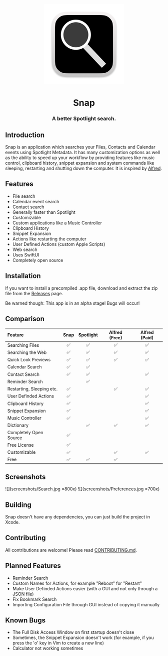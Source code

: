 <p align="center">
	<img width="256" height="256" src="https://github.com/techrisdev/Snap/raw/main/Snap/Assets/Assets.xcassets/AppIcon.appiconset/Icon-512.png">
</p>

<h1 align="center">Snap</h1>
<h3 align="center">A better Spotlight search.</h4>

## Introduction

Snap is an application which searches your Files, Contacts and Calendar events using Spotlight Metadata. It has many customization options as well as the ability to speed up your workflow by providing features like music control, clipboard history, snippet expansion and system commands like sleeping, restarting and shutting down the computer. It is inspired by [Alfred](https://alfredapp.com).

## Features

* File search
* Calendar event search
* Contact search
* Generally faster than Spotlight
* Customizable
* Custom applications like a Music Controller
* Clipboard History
* Snippet Expansion
* Actions like restarting the computer
* User Defined Actions (custom Apple Scripts)
* Web search<!-- Not Working? * Quick Look previews -->
* Uses SwiftUI
* Completely open source

## Installation
If you want to install a precompiled .app file, download and extract the zip file from the [Releases](https://github.com/techrisdev/Snap/releases) page.

Be warned though: This app is in an alpha stage! Bugs will occur!

## Comparison
|Feature|Snap|Spotlight|Alfred (Free)|Alfred (Paid)|
|:---|:---:|:---:|:---:|:---:|
|Searching Files|✅|✅|✅|✅|
|Searching the Web|✅|✅|✅|✅|
|Quick Look Previews|✅|✅|✅|✅|
|Calendar Search|✅|✅|||
|Contact Search|✅|✅||✅|
|Reminder Search||✅|||
|Restarting, Sleeping etc.|✅| |✅|✅|
|User Definded Actions|✅|||✅|
|Clipboard History|✅|||✅|
|Snippet Expansion|✅|||✅|
|Music Controller|✅|||✅|
|Dictionary||✅|✅|✅|
|Completely Open Source|✅||||
|Free License|✅||||
|Customizable|✅||✅|✅|
|Free|✅|✅|✅||

## Screenshots
![](screenshots/Search.jpg =800x)
![](screenshots/Preferences.jpg =700x)

## Building

Snap doesn't have any dependencies, you can just build the project in Xcode.

## Contributing
All contributions are welcome!
Please read [CONTRIBUTING.md](./CONTRIBUTING.md).

## Planned Features

* Reminder Search
* Custom Names for Actions, for example "Reboot" for "Restart"
* Make User Definded Actions easier (with a GUI and not only through a JSON file)
* Fix Bookmark Search
* Importing Configuration File through GUI instead of copying it manually 

## Known Bugs

* The Full Disk Access Window on first startup doesn't close
* Sometimes, the Snippet Expansion doesn't work (for example, if you press the 'o' key in Vim to create a new line)
* Calculator not working sometimes
